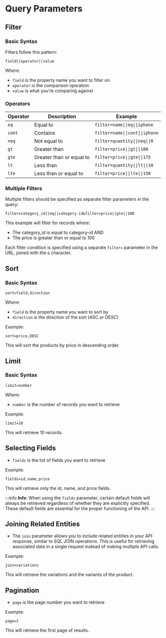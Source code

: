 # Query Parameters

## Filter

### Basic Syntax

Filters follow this pattern:

```
field||operator||value
```

Where:

- `field` is the property name you want to filter on
- `operator` is the comparison operation
- `value` is what you're comparing against

### Operators

| Operator | Description              | Example                         |
| -------- | ------------------------ | ------------------------------- |
| `eq`     | Equal to                 | `filter=name\|\|eq\|\|iphone`   |
| `cont`   | Contains                 | `filter=name\|\|cont\|\|iphone` |
| `neq`    | Not equal to             | `filter=quantity\|\|neq\|\|0`   |
| `gt`     | Greater than             | `filter=price\|\|gt\|\|100`     |
| `gte`    | Greater than or equal to | `filter=price\|\|gte\|\|175`    |
| `lt`     | Less than                | `filter=quantity\|\|lt\|\|10`   |
| `lte`    | Less than or equal to    | `filter=price\|\|lte\|\|150`    |

### Multiple Filters

Multiple filters should be specified as separate filter parameters in the query:

```
filter=category_id||eq||category-id&filter=price||gte||100
```

This example will filter for records where:

- The category_id is equal to category-id AND
- The price is greater than or equal to 100

Each filter condition is specified using a separate `filter=` parameter in the URL, joined with the `&` character.

## Sort

### Basic Syntax

```
sort=field,direction
```

Where:

- `field` is the property name you want to sort by
- `direction` is the direction of the sort (ASC or DESC)

Example:

```
sort=price,DESC
```

This will sort the products by price in descending order.

## Limit

### Basic Syntax

```
limit=number
```

Where:

- `number` is the number of records you want to retrieve

Example:

```
limit=10
```

This will retrieve 10 records.

## Selecting Fields

- `fields` is the list of fields you want to retrieve

Example:

```
fields=id,name,price
```

This will retrieve only the id, name, and price fields.

:::info
**Info**: When using the `fields` parameter, certain default fields will always be retrieved regardless of whether they are explicitly specified. These default fields are essential for the proper functioning of the API.
:::

## Joining Related Entities

- The `join` parameter allows you to include related entities in your API response, similar to SQL JOIN operations. This is useful for retrieving associated data in a single request instead of making multiple API calls.

Example:

```
join=variations
```

This will retrieve the variations and the variants of the product.

## Pagination

- `page` is the page number you want to retrieve

Example:

```
page=1
```

This will retrieve the first page of results.
